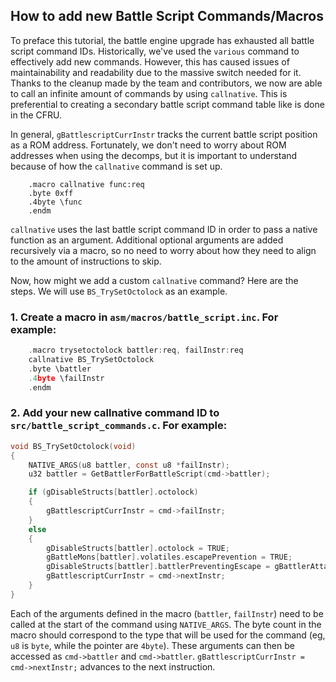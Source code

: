 ## How to add new Battle Script Commands/Macros

To preface this tutorial, the battle engine upgrade has exhausted all battle script command IDs. Historically, we've used the `various` command to effectively add new commands. However, this has caused issues of maintainability and readability due to the massive switch needed for it. Thanks to the cleanup made by the team and contributors, we now are able to call an infinite amount of commands by using `callnative`. This is preferential to creating a secondary battle script command table like is done in the CFRU.

In general, `gBattlescriptCurrInstr` tracks the current battle script position as a ROM address. Fortunately, we don't need to worry about ROM addresses when using the decomps, but it is important to understand because of how the `callnative` command is set up.

```
	.macro callnative func:req
	.byte 0xff
	.4byte \func
	.endm
```
`callnative` uses the last battle script command ID in order to pass a native function as an argument. Additional optional arguments are added recursively via a macro, so no need to worry about how they need to align to the amount of instructions to skip.

Now, how might we add a custom `callnative` command? Here are the steps. We will use `BS_TrySetOctolock` as an example.
### 1. Create a macro in `asm/macros/battle_script.inc`. For example:
```c
	.macro trysetoctolock battler:req, failInstr:req
	callnative BS_TrySetOctolock
	.byte \battler
	.4byte \failInstr
	.endm
```
### 2. Add your new callnative command ID to `src/battle_script_commands.c`. For example:
```c
void BS_TrySetOctolock(void)
{
    NATIVE_ARGS(u8 battler, const u8 *failInstr);
    u32 battler = GetBattlerForBattleScript(cmd->battler);

    if (gDisableStructs[battler].octolock)
    {
        gBattlescriptCurrInstr = cmd->failInstr;
    }
    else
    {
        gDisableStructs[battler].octolock = TRUE;
        gBattleMons[battler].volatiles.escapePrevention = TRUE;
        gDisableStructs[battler].battlerPreventingEscape = gBattlerAttacker;
        gBattlescriptCurrInstr = cmd->nextInstr;
    }
}
```
Each of the arguments defined in the macro (`battler`, `failInstr`) need to be called at the start of the command using `NATIVE_ARGS`.
The byte count in the macro should correspond to the type that will be used for the command (eg, `u8` is `byte`, while the pointer are `4byte`).
These arguments can then be accessed as `cmd->battler` and `cmd->battler`.
`gBattlescriptCurrInstr = cmd->nextInstr;` advances to the next instruction.
